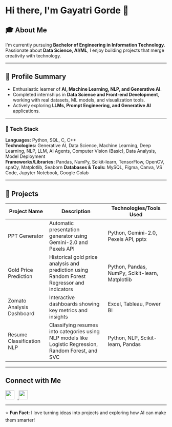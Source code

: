 # Hi there, I'm Gayatri Gorde 👋

## 🎓 About Me
I'm currently pursuing **Bachelor of Engineering in Information Technology**. Passionate about **Data Science, AI/ML**, I enjoy building projects that merge creativity with technology.  

---

## 💼 Profile Summary
- Enthusiastic learner of **AI, Machine Learning, NLP, and Generative AI**. 
- Completed internships in **Data Science and Front-end Development**, working with real datasets, ML models, and visualization tools.  
- Actively exploring **LLMs, Prompt Engineering, and Generative AI** applications.  

---
### 🔧 Tech Stack

**Languages:** Python, SQL, C, C++  
**Technologies:** Generative AI, Data Science, Machine Learning, Deep Learning, NLP, LLM, AI Agents, Computer Vision (Basic), Data Analysis, Model Deployment  
**Frameworks/Libraries:** Pandas, NumPy, Scikit-learn, TensorFlow, OpenCV, spaCy, Matplotlib, Seaborn
**Databases & Tools:** MySQL, Figma, Canva, VS Code, Jupyter Notebook, Google Colab

---
## 🚀 Projects

| Project Name               | Description                                                                                  | Technologies/Tools Used                         |
|----------------------------|----------------------------------------------------------------------------------------------|------------------------------------------------|
| PPT Generator              | Automatic presentation generator using Gemini-2.0 and Pexels API                              | Python, Gemini-2.0, Pexels API, pptx          |
| Gold Price Prediction      | Historical gold price analysis and prediction using Random Forest Regressor and indicators  | Python, Pandas, NumPy, Scikit-learn, Matplotlib |
| Zomato Analysis Dashboard  | Interactive dashboards showing key metrics and insights                                       | Excel, Tableau, Power BI                       |
| Resume Classification NLP  | Classifying resumes into categories using NLP models like Logistic Regression, Random Forest, and SVC | Python, NLP, Scikit-learn, Pandas             |

---

## Connect with Me

<p>
  <a href="https://www.linkedin.com/in/gayatri-gorde" target="_blank">
    <img src="https://cdn.jsdelivr.net/npm/simple-icons@v9/icons/linkedin.svg" width="28" height="28" style="margin-right:10px; fill:#0A66C2;"/>
  </a>
  <a href="mailto:gayatrigorde45@gmail.com">
    <img src="https://cdn.jsdelivr.net/npm/simple-icons@v9/icons/gmail.svg" width="28" height="28" style="fill:#D14836;"/>
  </a>
</p>

---

⭐ **Fun Fact:** I love turning ideas into projects and exploring how AI can make them smarter!  

